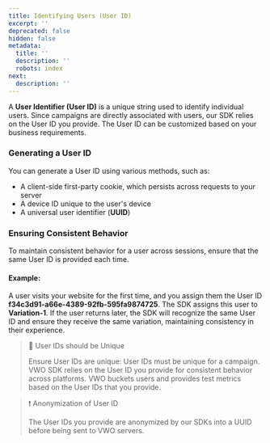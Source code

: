 ```yaml
---
title: Identifying Users (User ID)
excerpt: ''
deprecated: false
hidden: false
metadata:
  title: ''
  description: ''
  robots: index
next:
  description: ''
---
```

A **User Identifier (User ID)** is a unique string used to identify individual users. Since campaigns are directly associated with users, our SDK relies on the User ID you provide. The User ID can be customized based on your business requirements.  

### **Generating a User ID**

You can generate a User ID using various methods, such as:  

- A client-side first-party cookie, which persists across requests to your server  
- A device ID unique to the user's device  
- A universal user identifier (**UUID**)  

### **Ensuring Consistent Behavior**

To maintain consistent behavior for a user across sessions, ensure that the same User ID is provided each time.  

#### **Example:**

A user visits your website for the first time, and you assign them the User ID **f34c3d91-a66e-4389-92fb-595fa9874725**. The SDK assigns this user to **Variation-1**. If the user returns later, the SDK will recognize the same User ID and ensure they receive the same variation, maintaining consistency in their experience.

> 🚧 User IDs should be Unique
> 
> Ensure User IDs are unique: User IDs must be unique for a campaign. VWO SDK relies on the User ID you provide for consistent behavior across platforms. VWO buckets users and provides test metrics based on the User IDs that you provide.

> ❗️ Anonymization of User ID
> 
> The User IDs you provide are anonymized by our SDKs into a UUID before being sent to VWO servers.